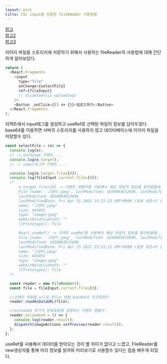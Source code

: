 ```yaml
---
layout: post
title: TIL input을 이용한 fileReader 사용방법
---
```


[참고](https://www.zerocho.com/category/HTML&DOM/post/592827558653d6001804a0a5)  
[참고2](https://m.blog.naver.com/PostView.naver?isHttpsRedirect=true&blogId=horajjan&logNo=220463053828)  
[참고3](https://developer.mozilla.org/ko/docs/Web/API/FileReader)

이미지 파일을 스토리지에 저장하기 위해서 사용하는 fileReader의 사용법에 대해 간단하게 알아보았다.

```javascript
return (
  <React.Fragment>
    <input
      type="file"
      onChange={selectFile}
      ref={fileInput}
      // disabled={is_uploading}
    />
    <Button _onClick={() => {}}>업로드하기</Button>
  </React.Fragment>
);
```

리액트에서 input태그를 생성하고 useRef로 선택된 파일의 정보를 담아두었다.  
base64를 이용하면 서버의 스토리지를 사용하지 않고 데이터베이스에 이미지 파일을 저장할수 있다.

```javascript
const selectFile = (e) => {
  console.log(e);
  // -> onChange 이벤트....
  console.log(e.target);
  // -> input태그의 이벤트....

  console.log(e.target.files[0]);
  console.log(fileInput.current.files[0]);
  /* 
      e.target.files[0] -> 이벤트 핸들러를 사용해서 해당 파일의 정보를 읽어왔을때....
      File {name: '고양이.jpeg', lastModified: 1650003672699, lastModifiedDate: Fri Apr 15 2022 15:21:12 GMT+0900 (일본 표준시), webkitRelativePath: '', size: 441031, …}
      lastModified: 1650003672699
      lastModifiedDate: Fri Apr 15 2022 15:21:12 GMT+0900 (일본 표준시) {}
      name: "고양이.jpeg"
      size: 441031
      type: "image/jpeg"
      webkitRelativePath: ""
      [[Prototype]]: File

      React.useRef() -> 리액트 useRef를 사용해서 해당 파일의 정보를 읽어왔을때....
      File {name: '고양이.jpeg', lastModified: 1650003672699, lastModifiedDate: Fri Apr 15 2022 15:21:12 GMT+0900 (일본 표준시), webkitRelativePath: '', size: 441031, …}
      lastModified: 1650003672699
      lastModifiedDate: Fri Apr 15 2022 15:21:12 GMT+0900 (일본 표준시) {}
      name: "고양이.jpeg"
      size: 441031
      type: "image/jpeg"
      webkitRelativePath: ""
      [[Prototype]]: File
  */

  const reader = new FileReader();
  const file = fileInput.current.files[0];

  //선택한 파일을 url로 만드는 방법 base64로 인코딩한다
  reader.readAsDataURL(file);

  //onloaded 읽기가 완료됬을때 실행되는 이벤트 핸들러
  reader.onloadend = () => {
    console.log(reader.result);
    dispatch(imageActions.setPreview(reader.result));
  };
};
```

useRef를 사용해서 데이터를 받아오는 것이 별 차이가 없다고 느꼈고, FileReader를 new생성자를 통해 미리 정보를 읽어와 미리보기로 사용할수 있다는 점을 배우게 되었다.

